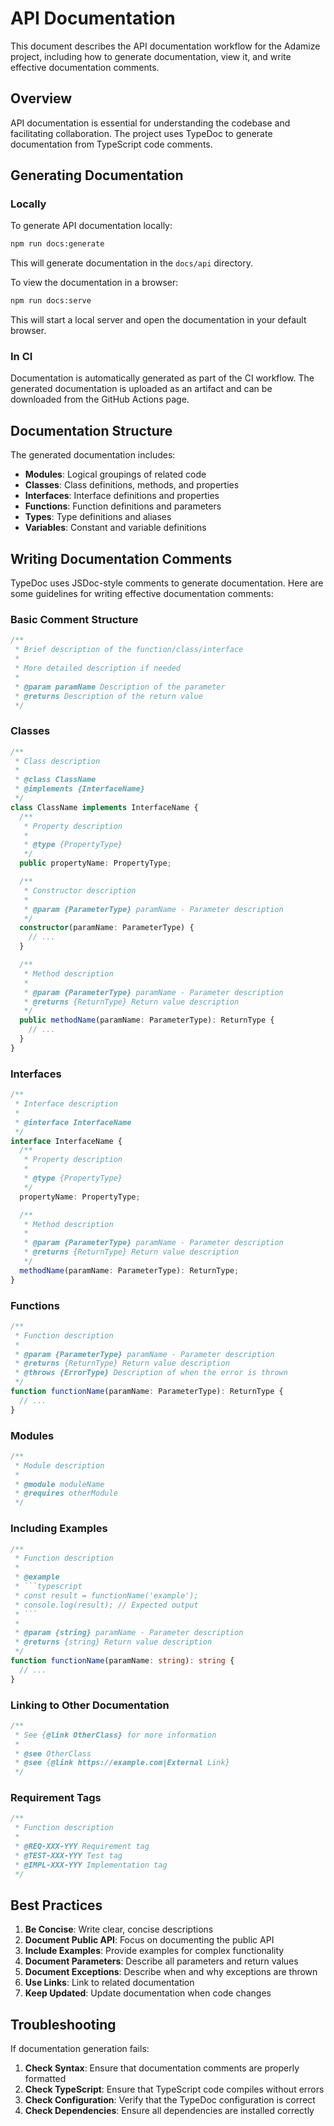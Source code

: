 # API Documentation

This document describes the API documentation workflow for the Adamize project, including how to generate documentation, view it, and write effective documentation comments.

## Overview

API documentation is essential for understanding the codebase and facilitating collaboration. The project uses TypeDoc to generate documentation from TypeScript code comments.

## Generating Documentation

### Locally

To generate API documentation locally:

```bash
npm run docs:generate
```

This will generate documentation in the `docs/api` directory.

To view the documentation in a browser:

```bash
npm run docs:serve
```

This will start a local server and open the documentation in your default browser.

### In CI

Documentation is automatically generated as part of the CI workflow. The generated documentation is uploaded as an artifact and can be downloaded from the GitHub Actions page.

## Documentation Structure

The generated documentation includes:

- **Modules**: Logical groupings of related code
- **Classes**: Class definitions, methods, and properties
- **Interfaces**: Interface definitions and properties
- **Functions**: Function definitions and parameters
- **Types**: Type definitions and aliases
- **Variables**: Constant and variable definitions

## Writing Documentation Comments

TypeDoc uses JSDoc-style comments to generate documentation. Here are some guidelines for writing effective documentation comments:

### Basic Comment Structure

```typescript
/**
 * Brief description of the function/class/interface
 * 
 * More detailed description if needed
 * 
 * @param paramName Description of the parameter
 * @returns Description of the return value
 */
```

### Classes

```typescript
/**
 * Class description
 * 
 * @class ClassName
 * @implements {InterfaceName}
 */
class ClassName implements InterfaceName {
  /**
   * Property description
   * 
   * @type {PropertyType}
   */
  public propertyName: PropertyType;

  /**
   * Constructor description
   * 
   * @param {ParameterType} paramName - Parameter description
   */
  constructor(paramName: ParameterType) {
    // ...
  }

  /**
   * Method description
   * 
   * @param {ParameterType} paramName - Parameter description
   * @returns {ReturnType} Return value description
   */
  public methodName(paramName: ParameterType): ReturnType {
    // ...
  }
}
```

### Interfaces

```typescript
/**
 * Interface description
 * 
 * @interface InterfaceName
 */
interface InterfaceName {
  /**
   * Property description
   * 
   * @type {PropertyType}
   */
  propertyName: PropertyType;

  /**
   * Method description
   * 
   * @param {ParameterType} paramName - Parameter description
   * @returns {ReturnType} Return value description
   */
  methodName(paramName: ParameterType): ReturnType;
}
```

### Functions

```typescript
/**
 * Function description
 * 
 * @param {ParameterType} paramName - Parameter description
 * @returns {ReturnType} Return value description
 * @throws {ErrorType} Description of when the error is thrown
 */
function functionName(paramName: ParameterType): ReturnType {
  // ...
}
```

### Modules

```typescript
/**
 * Module description
 * 
 * @module moduleName
 * @requires otherModule
 */
```

### Including Examples

```typescript
/**
 * Function description
 * 
 * @example
 * ```typescript
 * const result = functionName('example');
 * console.log(result); // Expected output
 * ```
 * 
 * @param {string} paramName - Parameter description
 * @returns {string} Return value description
 */
function functionName(paramName: string): string {
  // ...
}
```

### Linking to Other Documentation

```typescript
/**
 * See {@link OtherClass} for more information
 * 
 * @see OtherClass
 * @see {@link https://example.com|External Link}
 */
```

### Requirement Tags

```typescript
/**
 * Function description
 * 
 * @REQ-XXX-YYY Requirement tag
 * @TEST-XXX-YYY Test tag
 * @IMPL-XXX-YYY Implementation tag
 */
```

## Best Practices

1. **Be Concise**: Write clear, concise descriptions
2. **Document Public API**: Focus on documenting the public API
3. **Include Examples**: Provide examples for complex functionality
4. **Document Parameters**: Describe all parameters and return values
5. **Document Exceptions**: Describe when and why exceptions are thrown
6. **Use Links**: Link to related documentation
7. **Keep Updated**: Update documentation when code changes

## Troubleshooting

If documentation generation fails:

1. **Check Syntax**: Ensure that documentation comments are properly formatted
2. **Check TypeScript**: Ensure that TypeScript code compiles without errors
3. **Check Configuration**: Verify that the TypeDoc configuration is correct
4. **Check Dependencies**: Ensure all dependencies are installed correctly
